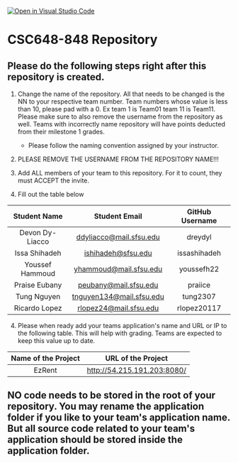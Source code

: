 [![Open in Visual Studio Code](https://classroom.github.com/assets/open-in-vscode-c66648af7eb3fe8bc4f294546bfd86ef473780cde1dea487d3c4ff354943c9ae.svg)](https://classroom.github.com/online_ide?assignment_repo_id=8347655&assignment_repo_type=AssignmentRepo)
# CSC648-848 Repository

## Please do the following steps right after this repository is created.
1. Change the name of the repository. All that needs to be changed is the NN to your respective team number. Team numbers whose value is less than 10, please pad with a 0. Ex team 1 is Team01 team 11 is Team11. Please make sure to also remove the username from the repository as well. Teams with incorrectly name repository will have points deducted from their milestone 1 grades.
      - Please follow the naming convention assigned by your instructor.

1. PLEASE REMOVE THE USERNAME FROM THE REPOSITORY NAME!!!

2. Add ALL members of your team to this repository. For it to count, they must ACCEPT the invite.

3. Fill out the table below


|   Student Name  |       Student Email      | GitHub Username |
|      :---:      |           :---:          |     :---:       |
| Devon Dy-Liacco |  ddyliacco@mail.sfsu.edu |     dreydyl     |
|  Issa Shihadeh  |    ishihadeh@sfsu.edu    |   issashihadeh  |
| Youssef Hammoud |  yhammoud@mail.sfsu.edu  |    youssefh22   |
|  Praise Eubany  |   peubany@mail.sfsu.edu  |     praiice     |
|   Tung Nguyen   | tnguyen134@mail.sfsu.edu |     tung2307    |
|  Ricardo Lopez  |  rlopez24@mail.sfsu.edu  |   rlopez20117   |

4. Please when ready add your teams application's name and URL or IP to the following table. This will help with grading. Teams are expected to keep this value up to date.

|             Name of the Project               |                            URL of the Project                          | 
|                    :---:                      |                                 :---:                                  |
|   EzRent                                      |                        http://54.215.191.203:8080/                     |                                                        
 

## NO code needs to be stored in the root of your repository. You may rename the application folder if you like to your team's application name. But all source code related to your team's application should be stored inside the application folder.
